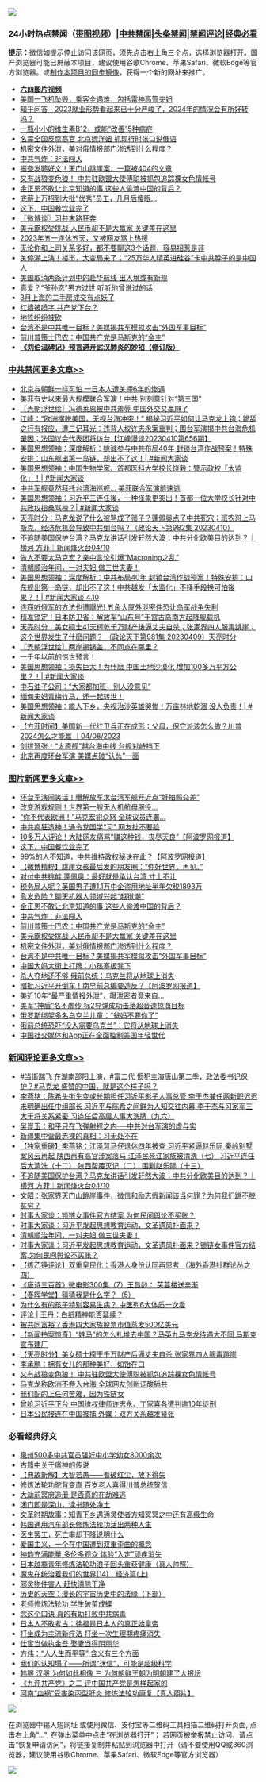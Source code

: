 ![](https://raw.githubusercontent.com/jsvpn/jsproxy/dev/64photo/fqnews-qr.jpg)

<div id="tt">
<h3>24小时热点禁闻（<a href="https://aaa.v2dns.tk/?QAjUl=BgRp5UNKRn&T5Vk=fPVH&Q59Ab=WxGE" target="_blank">带图视频</a>）|<a href="#%E4%B8%AD%E5%85%B1%E7%A6%81%E9%97%BB%E6%9B%B4%E5%A4%9A%E6%96%87%E7%AB%A0">中共禁闻</a>|<a href="#%E5%9B%BE%E7%89%87%E6%96%B0%E9%97%BB%E6%9B%B4%E5%A4%9A%E6%96%87%E7%AB%A0">头条禁闻</a>|<a href="#%E6%96%B0%E9%97%BB%E8%AF%84%E8%AE%BA%E6%9B%B4%E5%A4%9A%E6%96%87%E7%AB%A0">禁闻评论|<a href="#%E5%BF%85%E7%9C%8B%E7%BB%8F%E5%85%B8%E5%A5%BD%E6%96%87">经典必看</a></h3>
<div><b>提示：</b>微信如提示停止访问该网页，须先点击右上角三个点，选择浏览器打开。国产浏览器可能已屏蔽本项目，建议使用谷歌Chrome、苹果Safari、微软Edge等官方浏览器。或<a href="%E5%88%B6%E4%BD%9Cgit%E7%A6%81%E9%97%BB%E9%95%9C%E5%83%8F.md">制作本项目的同步镜像</a>，获得一个新的网址来推广。</div>
<ul>
<li><b><a href="http://d2.v2rss.gq/64.mp4" target="_blank">六四图片视频</a></b></li>
<li><a href="/cnnews/20230410/1870440.md">美国一飞机坠毁，乘客全遇难，包括雷神高管夫妇</a></li>
<li><a href="/baitai/20230410/1870417.md">知乎问答｜2023就业形势看起来已十分严峻了，2024年的情况会有所好转吗？</a></li>
<li><a href="/baitai/20230410/1870426.md">一瓶小小的维生素B12，或能“改善”5种病症</a></li>
<li><a href="/cnnews/20230411/1870638.md">名震全国反腐高官 北京嫖洋妞 抓现行时张口说俄语</a></li>
<li><a href="/topimagenews/20230410/1870402.md">机密文件外泄，美对俄情报部门渗透到什么程度？</a></li>
<li><a href="/topimagenews/20230411/1870605.md">中共气炸：非法闯入</a></li>
<li><a href="/cnnews/20230411/1870610.md">振聋发聩好文！天门山跳崖案，一篇被404的文章</a></li>
<li><a href="/comments/20230410/1870462.md">又有战狼变色狼！ 中共驻欧盟大使傅聪被抓包追踪裸女色情帐号</a></li>
<li><a href="/topimagenews/20230411/1870631.md">金正恩不敢让北京知道的事 这些人偷渡中国的背后？</a></li>
<li><a href="/finance/20230410/1870419.md">底薪上万招到大批“优秀”员工，几月后傻眼…</a></li>
<li><a href="/topimagenews/20230411/1870744.md">这下，中国餐饮业完了</a></li>
<li><a href="/ssgc/20230411/1870668.md">〖微博谈〗习共末路狂奔</a></li>
<li><a href="/topimagenews/20230410/1870497.md">美元霸权受挑战 人民币却不是大赢家 关键差在这里</a></li>
<li><a href="/cnnews/20230411/1870621.md">2023年五一连休五天，又被网友骂上热搜</a></li>
<li><a href="/lifebaike/20230410/1870406.md">无论你和上司关系多好，都不要聊这3个话题，容易招惹是非</a></li>
<li><a href="/finance/20230410/1870464.md">关停潮上演！楼市，大变局来了；“25万华人精英进硅谷”卡中共脖子的是中国人</a></li>
<li><a href="/cnnews/20230411/1870664.md">美国取消两条计划中的赴华航线 出入境或有新规</a></li>
<li><a href="/cnnews/hknews/20230411/1870618.md">真爱？“爷孙恋”男方过世 听听他曾说过的话</a></li>
<li><a href="/cnnews/20230411/1870639.md">3月上海的二手房成交有点妖了</a></li>
<li><a href="/sohnews/20230411/1870695.md">红墙被喷字 共产党下台？</a></li>
<li><a href="/finance/20230411/1870617.md">地铁纷纷被砍</a></li>
<li><a href="/topimagenews/20230410/1870400.md">台湾不是中共唯一目标？美媒揭共军模拟攻击“外国军事目标”</a></li>
<li><a href="/topimagenews/20230411/1870584.md">前川普策士巴农：中国共产党是马斯克的“金主”</a></li>
<li><b><a href="/comments/20200207/1272816.md" target="_blank">《刘伯温碑记》预言避开武汉肺炎的妙招（修订版）</a></b></li>
</ul>
</div>

<div class="catlist">
<h3><a href="/cbnews/" target="_blank">中共禁闻</a><span><a href="/cbnews/" target="_blank" rel="nofollow">更多文章>></a></span></h3>
<ul>
<li><a href="/cbnews/20230411/1870796.md" target="_blank">北京与朝鲜一样可怕 一日本人遭关押6年的惨遇</a></li>
<li><a href="/cbnews/20230411/1870782.md" target="_blank">美菲有史以来最大规模联合军演！中共:别刻意针对“第三国”</a></li>
<li><a href="/cbnews/20230411/1870769.md" target="_blank">〖兲朝浮世绘〗冯德莱恩被中共羞辱 中国外交又赢麻了</a></li>
<li><a href="/cbnews/20230411/1870759.md" target="_blank">江峰：“欧洲摆脱美国，无视台海冲突！” 揭秘习近平如何让马克龙上钩；跪舔之行有报应，遭三记耳光：违背人权许志永案重判；围台军演揭中共台海危机肇因；法国议会代表团将访台【江峰漫谈20230410第656期】</a></li>
<li><a href="/cbnews/20230411/1870743.md" target="_blank">美国思想领袖：深度解析：姚诚参与中共布局40年 封锁台湾作战预案！特殊安排：山东舰出第一岛链，却出不了这！| #新闻大家谈</a></li>
<li><a href="/cbnews/20230411/1870742.md" target="_blank">美国思想领袖：中国生物学家、首都医科大学校长饶毅：警示政权「太监化」！| #新闻大家谈</a></li>
<li><a href="/cbnews/20230411/1870729.md" target="_blank">中共军舰竟然拜托台湾海巡舰… 美菲联合军演前速逃</a></li>
<li><a href="/cbnews/20230411/1870726.md" target="_blank">美国思想领袖：习近平三连任後，一种怪象更突出！首都一位大学校长针对中共政权指桑骂槐？| #新闻大家谈</a></li>
<li><a href="/cbnews/20230411/1870675.md" target="_blank">天亮时分：马克龙说了什么被骂成了筛子？蓬佩奥点了中共死穴；班农怼上马斯克，经济危机会导致中共倒台吗？（政论天下第982集 20230410）</a></li>
<li><a href="/comments/20230411/1870660.md" target="_blank">不追随美国保护台湾？马克龙讲话引发轩然大波；中共分化欧美目的达到？｜横河 方菲｜新闻烽火台04/10</a></li>
<li><a href="/cbnews/20230411/1870606.md" target="_blank">做人不要太马克宏？亲中言论引爆“Macroning之乱”</a></li>
<li><a href="/comments/20230410/1870561.md" target="_blank">清朝顺治年间，一对夫妇 做三世夫妻！</a></li>
<li><a href="/cbnews/20230410/1870496.md" target="_blank">美国思想领袖：深度解析：中共布局40年 封锁台湾作战预案！特殊安排：山东舰出第一岛链，却出不了这！中共越发「太监化」不择手段换可怕後果？！| #新闻大家谈 4.10</a></li>
<li><a href="/cbnews/20230410/1870391.md" target="_blank">连窃听俄军的方法也遭曝光! 五角大厦外泄密件恐让乌军战争失利</a></li>
<li><a href="/cbnews/20230410/1870390.md" target="_blank">精准锁定！日本防卫省：解放军“山东号”于宫古岛南方起降舰载机</a></li>
<li><a href="/cbnews/20230410/1870308.md" target="_blank">天亮时分：美女硕士41天榨乾千万财产後逼丈夫自杀；张家界四人服毒跳崖；这个世界发生了什麽问题？ （政论天下第981集 20230409）天亮时分</a></li>
<li><a href="/cbnews/20230410/1870307.md" target="_blank">〖兲朝浮世绘〗两岸揭锅盖，不同点在哪里？</a></li>
<li><a href="/comments/20230410/1870283.md" target="_blank">一千年以前的惊世预言！</a></li>
<li><a href="/cbnews/20230410/1870245.md" target="_blank">美国思想领袖：损失巨大！为什麽 中国土地沙漠化 增加100多万平方公里？！| #新闻大家谈</a></li>
<li><a href="/cbnews/20230410/1870234.md" target="_blank">中石油子公司：“大家都加班，别人没意见”</a></li>
<li><a href="/comments/20230410/1870233.md" target="_blank">缅甸夫妇青梅竹马，还一起转世！</a></li>
<li><a href="/cbnews/20230409/1870212.md" target="_blank">美国思想领袖：能人下乡，央视治沙英雄哭惨！万亩林地乾涸 没人负责！| #新闻大家谈</a></li>
<li><a href="/comments/20230409/1870205.md" target="_blank">【方菲时间】美国新一代红卫兵正在成形；父母，保守派该怎么做？川普2024怎么才能赢 ｜04/08/2023</a></li>
<li><a href="/cbnews/20230409/1870086.md" target="_blank">剑拔弩张！“太原舰”越台海中线 台舰对峙挡下</a></li>
<li><a href="/cbnews/20230409/1870075.md" target="_blank">北京再度环台军演 美媒点破“认怂”一面</a></li>

</ul>
</div>
<div class="catlist">
<h3><a href="/topimagenews/" target="_blank">图片新闻</a><span><a href="/topimagenews/" target="_blank" rel="nofollow">更多文章>></a></span></h3>
<ul>
<li><a href="/topimagenews/20230411/1870786.md" target="_blank">环台军演闹笑话！曝解放军求台湾军舰开近点“好拍照交差”</a></li>
<li><a href="/topimagenews/20230411/1870781.md" target="_blank">改变游戏规则！世界第一艘无人机航母服役…</a></li>
<li><a href="/topimagenews/20230411/1870761.md" target="_blank">“你不代表欧洲！”马克宏犯众怒 全球议员连署…</a></li>
<li><a href="/topimagenews/20230411/1870754.md" target="_blank">中共疯狂造神！通令党国学“习” 网友批不要脸</a></li>
<li><a href="/topimagenews/20230411/1870752.md" target="_blank">10多万人评论！大陆网友痛骂“赚这种钱，丧尽天良”【阿波罗网报道】</a></li>
<li><a href="/topimagenews/20230411/1870744.md" target="_blank">这下，中国餐饮业完了</a></li>
<li><a href="/topimagenews/20230411/1870728.md" target="_blank">99%的人不知道，中共维持政权秘诀在此？【阿波罗网报道】</a></li>
<li><a href="/topimagenews/20230411/1870727.md" target="_blank">【微博精粹】跳崖女孩最后发的朋友圈：“你好世界，再见。”</a></li>
<li><a href="/topimagenews/20230411/1870700.md" target="_blank">对付中共挑衅 蓬佩奥：最好就是承认台湾 寸土不让</a></li>
<li><a href="/topimagenews/20230411/1870699.md" target="_blank">税务局人呢？英国男子遭1.1万中企盗用地址半年欠税1893万</a></li>
<li><a href="/topimagenews/20230411/1870648.md" target="_blank">愈发危险？聊天机器人领域兴起“越狱潮”</a></li>
<li><a href="/topimagenews/20230411/1870631.md" target="_blank">金正恩不敢让北京知道的事 这些人偷渡中国的背后？</a></li>
<li><a href="/topimagenews/20230411/1870605.md" target="_blank">中共气炸：非法闯入</a></li>
<li><a href="/topimagenews/20230411/1870584.md" target="_blank">前川普策士巴农：中国共产党是马斯克的“金主”</a></li>
<li><a href="/topimagenews/20230410/1870497.md" target="_blank">美元霸权受挑战 人民币却不是大赢家 关键差在这里</a></li>
<li><a href="/topimagenews/20230410/1870402.md" target="_blank">机密文件外泄，美对俄情报部门渗透到什么程度？</a></li>
<li><a href="/topimagenews/20230410/1870400.md" target="_blank">台湾不是中共唯一目标？美媒揭共军模拟攻击“外国军事目标”</a></li>
<li><a href="/topimagenews/20230410/1870375.md" target="_blank">中国大妈大街上打牌：小孩塞板凳下</a></li>
<li><a href="/topimagenews/20230410/1870361.md" target="_blank">杀人夺地还不够 俄前总统：乌克兰将从地球上消失</a></li>
<li><a href="/topimagenews/20230410/1870357.md" target="_blank">暗批习近平开倒车！南早前总编要造反？【阿波罗网报道】</a></li>
<li><a href="/topimagenews/20230410/1870356.md" target="_blank">美近10年“最严重情报外泄”，曝泄密者竟来自…</a></li>
<li><a href="/topimagenews/20230410/1870350.md" target="_blank">美军“神盾”名不虚传 标2导弹成功击落超音速掠海目标</a></li>
<li><a href="/topimagenews/20230410/1870349.md" target="_blank">俄罗斯绑架多名乌克兰儿童：“爸妈不要你了”</a></li>
<li><a href="/topimagenews/20230410/1870338.md" target="_blank">俄前总统恐吓“没人需要乌克兰”：它将从地球上消失</a></li>
<li><a href="/topimagenews/20230410/1870325.md" target="_blank">中国社交媒体和App正在全面控制美国年轻世代</a></li>

</ul>
</div>
<div class="catlist">
<h3><a href="/comments/" target="_blank">新闻评论</a><span><a href="/comments/" target="_blank" rel="nofollow">更多文章>></a></span></h3>
<ul>
<li><a href="/comments/20230411/1870760.md" target="_blank">#当街踹飞 在湖南邵阳上演，#富二代 惯犯主演唐山第二季，政法委书记保护？#马克龙 盛赞的中国，就是这个样子吗？</a></li>
<li><a href="/comments/20230411/1870725.md" target="_blank">李燕铭：陈希头衔生变或长期担任习近平影子人事总管 李干杰兼任两新职迟迟未明确出任中组部长 习近平与陈希之间鲜为人知交往内幕 李干杰与习家军三大干将关系紧密 习连任后高层人事大洗牌（九六）</a></li>
<li><a href="/comments/20230411/1870684.md" target="_blank">吴崑玉：和平只在飞弹射程之内──中共对台军演的虚与实</a></li>
<li><a href="/comments/20230411/1870681.md" target="_blank">新疆集中营最赤裸的真相：习无处不在</a></li>
<li><a href="/comments/20230411/1870669.md" target="_blank">【独家重磅】李燕铭：江泽慧马仔退休四年被查 习近平紧逼赵乐际 秦岭别墅案风云再起 陕西再有高官涉案落马 江泽民死江家族被清洗（七） 习近平连任后大清洗（十二） 陕西帮覆灭记（二） 围剿赵乐际（十三）</a></li>
<li><a href="/comments/20230411/1870660.md" target="_blank">不追随美国保护台湾？马克龙讲话引发轩然大波；中共分化欧美目的达到？｜横河 方菲｜新闻烽火台04/10</a></li>
<li><a href="/comments/20230411/1870654.md" target="_blank">文昭：张家界天门山跳崖事件，微信和励志假新闻该当何罪？为何我们跳不脱贫穷？</a></li>
<li><a href="/comments/20230411/1870568.md" target="_blank">时事大家谈：锁链女事件官方结案,为何民间舆论不买账？</a></li>
<li><a href="/comments/20230411/1870567.md" target="_blank">时事大家谈：习近平发起思想教育运动，文革遗风扑面来？</a></li>
<li><a href="/comments/20230410/1870561.md" target="_blank">清朝顺治年间，一对夫妇 做三世夫妻！</a></li>
<li><a href="/comments/20230410/1870547.md" target="_blank">时事大家谈：习近平发起思想教育运动，文革遗风扑面来？锁链女事件官方结案,为何民间舆论不买账？</a></li>
<li><a href="/comments/20230410/1870532.md" target="_blank">【练乙铮评论】双重皇民化：香港人身份认同再思考 （海外香港社群论丛之四）</a></li>
<li><a href="/comments/20230410/1870512.md" target="_blank">《唐诗三百首》微电影300集（7）王昌龄： 芙蓉楼送辛渐</a></li>
<li><a href="/comments/20230410/1870511.md" target="_blank">【春晖学堂】猜猜我是什么字？（5）</a></li>
<li><a href="/comments/20230410/1870510.md" target="_blank">为什么有的孩子特别容易生病？ 中医列6大体质一次看</a></li>
<li><a href="/comments/20230410/1870500.md" target="_blank">评论 | 王丹：白纸精神能否延续？</a></li>
<li><a href="/comments/20230410/1870487.md" target="_blank">被共同富裕？香港四大家族股票市值蒸发500亿美元</a></li>
<li><a href="/comments/20230410/1870486.md" target="_blank">【新闻拍案惊奇】“姓马”的怎么扎堆去中国？马英九马克龙待遇大不同 马斯克宣布建厂</a></li>
<li><a href="/comments/20230410/1870485.md" target="_blank">【天亮时分】美女硕士榨干千万财产后逼丈夫自杀 张家界四人服毒跳崖</a></li>
<li><a href="/comments/20230410/1870465.md" target="_blank">李承鹏：拥有女儿的那种美好，如饴在口</a></li>
<li><a href="/comments/20230410/1870462.md" target="_blank">又有战狼变色狼！ 中共驻欧盟大使傅聪被抓包追踪裸女色情帐号</a></li>
<li><a href="/comments/20230410/1870459.md" target="_blank">马克龙称欧洲不卷入台海 全球网友创新词酸舔共</a></li>
<li><a href="/comments/20230410/1870453.md" target="_blank">我们配的上任何苦难，因为铁链女</a></li>
<li><a href="/comments/20230410/1870444.md" target="_blank">曾呛习近平下台 中国维权律师许志永、丁家喜各遭判逾10年徒刑</a></li>
<li><a href="/comments/20230410/1870443.md" target="_blank">日本公民接连在中国被捕 外媒：双方关系越发紧张</a></li>

</ul>
</div>

<div class="catlist">
<h3>必看经典好文</h3>
<ul>
<li><a href="/comments/20200704/783272.md" target="_blank">泉州500多中共官员强奸中小学幼女8000余次</a></li>
<li><a href="/ccpdope/20200531/1337409.md" target="_blank">古籍中关于瘟神的传说</a></li>
<li><a href="/comments/20201217/1449706.md" target="_blank">【典故新解】大智若愚——看破红尘，放下得失</a></li>
<li><a href="/comments/20210720/1502969.md" target="_blank">修炼法轮功驼背变直 百岁老人喜得川普总统贺信</a></li>
<li><a href="/lifebaike/20230309/1857707.md" target="_blank">大劫前冥府造册 是否真的在劫难逃</a></li>
<li><a href="/tculture/20200803/1373949.md" target="_blank">闭门即是深山，读书随处净土</a></li>
<li><a href="/comments/20200308/1290079.md" target="_blank">文革时期故事：知青下乡遇通灵使者方知冥冥之中还有高级生命</a></li>
<li><a href="/cbnews/20220922/1787482.md" target="_blank">韩国通用汽车部长修炼法轮功活出两种人生</a></li>
<li><a href="/sohnews/20150904/445868.md" target="_blank">医生罢工，死亡率却下降说明什么</a></li>
<li><a href="/comments/20210802/1598599.md" target="_blank">爱国主义，一个在中国遭到双重歪曲的概念</a></li>
<li><a href="/comments/20220408/1716562.md" target="_blank">神韵充满能量 多伦多观众 体验“入定”顽疾消失</a></li>
<li><a href="/comments/20211023/1642745.md" target="_blank">日本越裔青年修炼法轮功浪子回头重获健康（真人帅照）</a></li>
<li><a href="/topimagenews/20180605/953415.md" target="_blank">魔鬼在统治着我们的世界(14)：经济篇(上)</a></li>
<li><a href="/cbnews/20220508/1730049.md" target="_blank">邪灵物件害人 赶快清除干净</a></li>
<li><a href="/tculture/20121025/73066.md" target="_blank">历史的天空：漫长的宇宙历史中的法缘（下部）</a></li>
<li><a href="/cbnews/20211114/1652214.md" target="_blank">老师修炼法轮功 学生破茧成蝶</a></li>
<li><a href="/comments/20200707/1357090.md" target="_blank">念这个口诀 真的有助打败中共病毒</a></li>
<li><a href="/sohnews/20160609/543313.md" target="_blank">日本人不敢考古：徐福是日本人的真正始皇帝</a></li>
<li><a href="/cbnews/20210810/1603566.md" target="_blank">打坐成为主流新疗法 打坐一次生理期疼痛消失</a></li>
<li><a href="/lifebaike/20161111/612348.md" target="_blank">仕宦当做执金吾 娶妻当得阴丽华</a></li>
<li><a href="/comments/20200720/1363377.md" target="_blank">方伟：“人人生而平等” 含义有三个方面</a></li>
<li><a href="/sohnews/20161029/607205.md" target="_blank">我们的认知塌了——所谓“迷信”，可能是超级科学</a></li>
<li><a href="/bannedvideo/20220328/1710971.md" target="_blank">韩服 汉服 为何如此相像 三 为何朝鲜王朝为明朝建了大报坛</a></li>
<li><a href="/bookonline/20131116/201055.md" target="_blank">《九评共产党》之二 评中国共产党是怎样起家的</a></li>
<li><a href="/comments/20210720/1514622.md" target="_blank">河南“血祸”受害染丙型肝炎 修炼法轮功康复【真人照片】</a></li>

</ul>
</div>

![](https://raw.githubusercontent.com/jsvpn/jsproxy/dev/64photo/fqnews-qr.jpg)

在浏览器中输入短网址 或使用微信、支付宝等二维码工具扫描二维码打开页面, 点击右上角"...", 在弹出菜单中点击“在浏览器打开”； 若网页被举报禁止访问，请点击“恢复申请访问”，将链接复制并粘贴到浏览器中打开（请不要使用QQ或360浏览器，建议使用谷歌Chrome、苹果Safari、微软Edge等官方浏览器）

![](https://raw.githubusercontent.com/jsvpn/jsproxy/dev/64photo/wx.jpg)